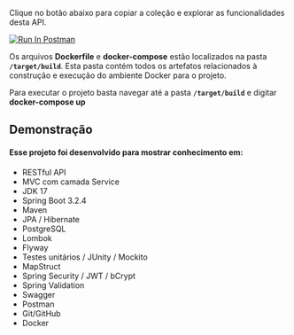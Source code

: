 Clique no botão abaixo para copiar a coleção e explorar as funcionalidades desta API.

[![Run In Postman](https://run.pstmn.io/button.svg)](https://god.gw.postman.com/run-collection/21301645-2f43a379-bc76-48ba-aa73-b41819f22da8?action=collection%2Ffork&source=rip_markdown&collection-url=entityId%3D21301645-2f43a379-bc76-48ba-aa73-b41819f22da8%26entityType%3Dcollection%26workspaceId%3Db774689e-26db-48cc-937f-3d49e6f8f8b8)


Os arquivos **Dockerfile** e **docker-compose** estão localizados na pasta **`/target/build`**. Esta pasta contém todos os artefatos relacionados à construção e execução do ambiente Docker para o projeto.


Para executar o projeto basta navegar até a pasta **`/target/build`** e digitar **docker-compose up**


## Demonstração
#### Esse projeto foi desenvolvido para mostrar conhecimento em:
- RESTful API
- MVC com camada Service
- JDK 17
- Spring Boot 3.2.4
- Maven
- JPA / Hibernate
- PostgreSQL
- Lombok
- Flyway
- Testes unitários / JUnity / Mockito
- MapStruct
- Spring Security / JWT / bCrypt
- Spring Validation
- Swagger
- Postman
- Git/GitHub
- Docker